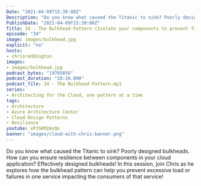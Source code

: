 ```yaml
---
Date: "2021-04-09T15:30:00Z"
Description: "Do you know what caused the Titanic to sink? Poorly designed bulkheads. How can you ensure resilience between components in your cloud application? Effectively designed bulkheads! In this session, join Chris as he explores how the bulkhead pattern can help you prevent excessive load or failures in one service impacting the consumers of that service!"
PublishDate: "2021-04-09T15:30:00Z"
Title: 34 - The Bulkhead Pattern (Isolate your components to prevent failures)
episode: "34"
image: images/bulkhead.jpg
explicit: "no"
hosts:
- chrisreddington
images:
- images/bulkhead.jpg
podcast_bytes: "19705856"
podcast_duration: "20:26.000"
podcast_file: 34 - The Bulkhead Pattern.mp3
series:
- Architecting for the Cloud, one pattern at a time
tags:
- Architecture
- Azure Architecture Center
- Cloud Design Patterns
- Resilience
youtube: xPJSKM2AsQo
banner: "images/cloud-with-chris-banner.png"
---
```

Do you know what caused the Titanic to sink? Poorly designed bulkheads. How can you ensure resilience between components in your cloud application? Effectively designed bulkheads! In this session, join Chris as he explores how the bulkhead pattern can help you prevent excessive load or failures in one service impacting the consumers of that service!